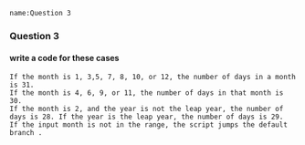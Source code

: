 ```ngMeta
name:Question 3
```
### Question 3

#### write a code for these cases
	If the month is 1, 3,5, 7, 8, 10, or 12, the number of days in a month is 31.
    If the month is 4, 6, 9, or 11, the number of days in that month is 30.
    If the month is 2, and the year is not the leap year, the number of days is 28. If the year is the leap year, the number of days is 29.
    If the input month is not in the range, the script jumps the default branch .

